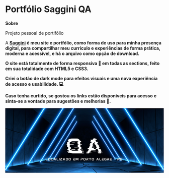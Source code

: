 <h1>Portfólio Saggini QA</h1>

<strong>Sobre</strong>

<p>Projeto pessoal de portifólio</p>

<p>
  A <strong><a href="https://saggini.github.io/" target="_blank">Saggini</a> é meu site e portfólio, como forma de uso para minha presença digital, para compartilhar meu curriculo e experiências de forma prática, moderna e acessível, e há o arquivo como opção de download.
  
  O site está totalmente de forma responsiva :iphone: em todas as sections, feito em sua totalidade com HTML5 e CSS3.

  Criei o botão de dark mode para efeitos visuais e uma nova experiência de acesso e usabilidade. :computer:
  
  Caso tenha curtido, se gostou os links estão disponíveis para acesso e sinta-se a vontade para sugestões e melhorias :wave:.
</p>

<img src="./img/qabrian.PNG" alt="VIUS">

